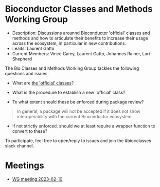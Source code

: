 # Bioconductor Classes and Methods Working Group

- Description: Discussions arounnd Bioconductor 'official' classes and
  methods and how to articulate their benefits to increase their usage
  across the ecosystem, in particular in new contributions.
- Leads: Laurent Gatto
- Current Members: Vince Carey, Laurent Gatto, Johannes Rainer, Lori
  Shepherd

The Bio Classes and Methods Working Group tackles the following
questions and issues:

- What are [the 'official'
  classes](https://contributions.bioconductor.org/important-bioconductor-package-development-features.html#commonclass)?

- What is the procedure to establish a new 'official' class?

- To what extent should these be enforced during package review?

> In general, a package will not be accepted if it does not show
> interoperability with the current Bioconductor ecosystem.

- If not strictly enforced, should we at least require a wrapper
  function to convert to these?

To participate, feel free to open/reply to issues and join the #biocclasses slack channel.

# Meetings

- [WG meeting 2023-02-10](https://github.com/Bioconductor/BiocClassesWorkingGroup/issues/3)
